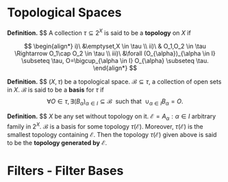 # Topological Spaces

**Definition.** $\$ A collection $\tau \subseteq 2^X$ is said to be a **topology** on $X$ if

$$
\begin{align*}
    i)\ &\emptyset,X \in \tau \\
    ii)\ & O_1,O_2 \in \tau   \Rightarrow   O_1\cap O_2 \in \tau \\
    iii)\ &\forall (O_{\alpha})_{\alpha \in I} \subseteq \tau, O=\bigcup_{\alpha \in I} O_{\alpha} \subseteq \tau.
\end{align*}
$$

**Definition.** $\$ $(X,\tau)$ be a topological space. $\mathcal{B}\subseteq\tau$, a collection of open sets in $X$. $\mathcal{B}$ is said to be a **basis** for $\tau$ if
$$
    \forall O\in \tau, \exists(B_{\alpha})_{\alpha\in I} \subseteq \mathcal{B}\ \ \text{such that}\ \ \cup_{\alpha\in I} B_{\alpha} =O.
$$

**Definition.** $\$ $X$ be any set without topology on it. $\mathcal{E}={A_{\alpha}: \alpha\in I}$ arbitrary family in $2^X$. $\mathcal{B}$ is a basis for some topology $\tau(\mathcal{E})$. Moreover, $\tau(\mathcal{E})$ is the smallest topology containing $\mathcal{E}$. Then the topology $\tau(\mathcal{E})$ given above is said to be the **topology generated by** $\mathcal{E}$.

# Filters - Filter Bases
